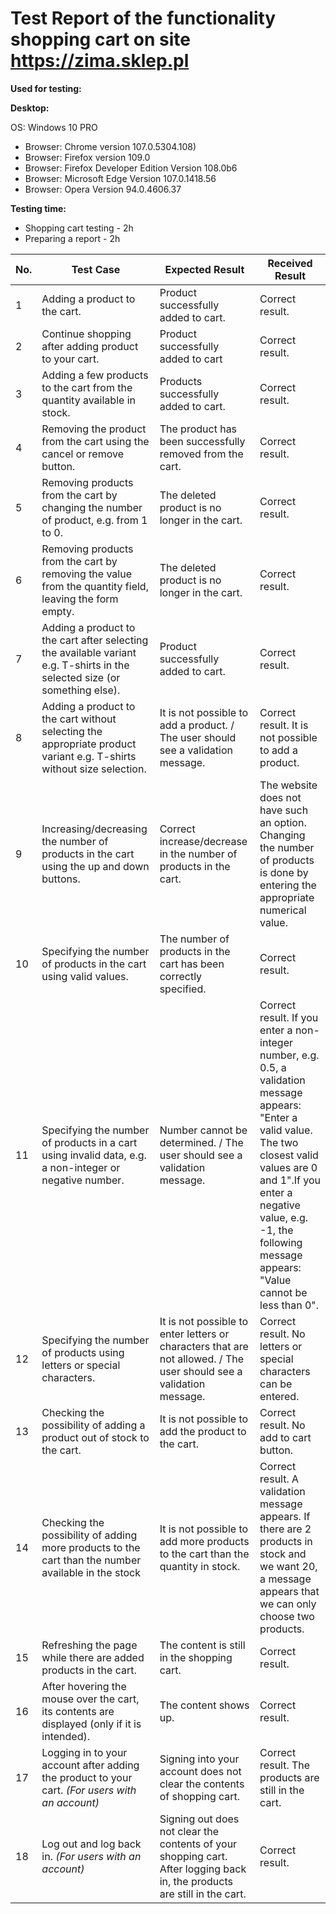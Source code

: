 # Test Report of the functionality shopping cart on site https://zima.sklep.pl #


**Used for testing:**

**Desktop:**

OS: Windows 10 PRO
 - Browser: Chrome version 107.0.5304.108) 
 - Browser: Firefox version 109.0
 - Browser: Firefox Developer Edition Version 108.0b6
 - Browser: Microsoft Edge Version 107.0.1418.56
 - Browser: Opera Version 94.0.4606.37 

**Testing time:**
 - Shopping cart testing - 2h
 - Preparing a report - 2h


| No. |	Test Case |	Expected Result | Received Result |
|----|---------|-----------------|-------|
|1 |Adding a product to the cart.|Product successfully added to cart.| Correct result.|
|2 |Continue shopping after adding product to your cart. |Product successfully added to cart| Correct result.|
|3 |Adding a few products to the cart from the quantity available in stock.	|Products successfully added to cart.	| Correct result.|
|4 |Removing the product from the cart using the cancel or remove button.	|The product has been successfully removed from the cart.	| Correct result.|
|5 |Removing products from the cart by changing the number of product, e.g. from 1 to 0.	| The deleted product is no longer in the cart. | Correct result.|
|6 |Removing products from the cart by removing the value from the quantity field, leaving the form empty.	|The deleted product is no longer in the cart.	| Correct result.|
|7 |Adding a product to the cart after selecting the available variant e.g. T-shirts in the selected size	(or something else).| Product successfully added to cart. | Correct result.|
|8 |Adding a product to the cart without selecting the appropriate product variant e.g. T-shirts without size selection.	|	It is not possible to add a product. / The user should see a validation message.| Correct result. It is not possible to add a product. |
|9 |Increasing/decreasing the number of products in the cart using the up and down buttons.	 |	Correct increase/decrease in the number of products in the cart.| The website does not have such an option. Changing the number of products is done by entering the appropriate numerical value. |
|10 |Specifying the number of products in the cart using valid values.	 |The number of products in the cart has been correctly specified.	| Correct result.|
|11	|Specifying the number of products in a cart using invalid data, e.g. a non-integer or negative number. | Number cannot be determined. / The user should see a validation message. |Correct result. If you enter a non-integer number, e.g. 0.5, a validation message appears: "Enter a valid value. The two closest valid values are 0 and 1".If you enter a negative value, e.g. -1, the following message appears: "Value cannot be less than 0".|
|12	| Specifying the number of products using letters or special characters. 	|It is not possible to enter letters or characters that are not allowed. / The user should see a validation message. | Correct result. No letters or special characters can be entered. | 
|13 | Checking the possibility of adding a product out of stock to the cart.	 | It is not possible to add the product to the cart.	| Correct result. No add to cart button. |
|14	| Checking the possibility of adding more products to the cart than the number available in the stock |	It is not possible to add more products to the cart than the quantity in stock. | Correct result. A validation message appears. If there are 2 products in stock and we want 20, a message appears that we can only choose two products. | Correct result.|
|15| Refreshing the page while there are added products in the cart.	| The content is still in the shopping cart. | Correct result.|
|16 | After hovering the mouse over the cart, its contents are displayed (only if it is intended).	|The content shows up. | Correct result.|
|17	| Logging in to your account after adding the product to your cart. _(For users with an account)_ | Signing into your account does not clear the contents of shopping cart.	| Correct result. The products are still in the cart. |
|18	|Log out and log back in.  _(For users with an account)_	|Signing out does not clear the contents of your shopping cart. After logging back in, the products are still in the cart.  | Correct result. |

